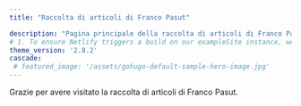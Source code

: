 ```yaml
---
title: "Raccolta di articoli di Franco Pasut"

description: "Pagina principale della raccolta di articoli di Franco Pasut."
# 1. To ensure Netlify triggers a build on our exampleSite instance, we need to change a file in the exampleSite directory.
theme_version: '2.8.2'
cascade:
 # featured_image: '/assets/gohugo-default-sample-hero-image.jpg'
---
```

Grazie per avere visitato la raccolta di articoli di Franco Pasut.